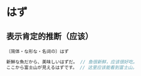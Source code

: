 # はず

## 表示肯定的推断（应该）

`〔简体・な形な・名词の〕はず`

```js
新鮮な魚だから、美味しいはずだ。 // 鱼很新鲜，应该很好吃。
ここから富士山が見えるはずです。 // 这里应该能看到富士山。
```
